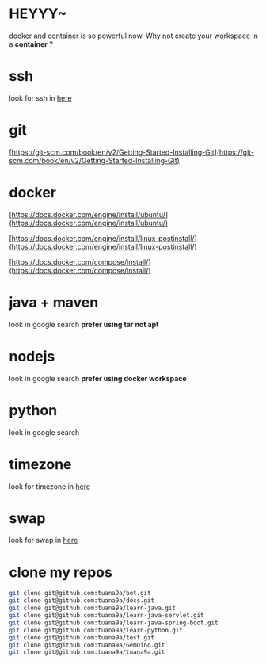 # HEYYY~

docker and container is so powerful now. Why not create your workspace in a **container** ?

# ssh

look for ssh in  [here](./common-commands.md)

# git

[https://git-scm.com/book/en/v2/Getting-Started-Installing-Git](https://git-scm.com/book/en/v2/Getting-Started-Installing-Git)

# docker

[https://docs.docker.com/engine/install/ubuntu/](https://docs.docker.com/engine/install/ubuntu/)

[https://docs.docker.com/engine/install/linux-postinstall/](https://docs.docker.com/engine/install/linux-postinstall/)

[https://docs.docker.com/compose/install/](https://docs.docker.com/compose/install/)

# java + maven

look in google search **prefer using tar not apt**

# nodejs

look in google search **prefer using docker workspace**

# python

look in google search

# timezone

look for timezone in  [here](./common-commands.md)

# swap

look for swap in  [here](./common-commands.md)

# clone my repos

```bash
git clone git@github.com:tuana9a/bot.git
git clone git@github.com:tuana9a/docs.git
git clone git@github.com:tuana9a/learn-java.git
git clone git@github.com:tuana9a/learn-java-servlet.git
git clone git@github.com:tuana9a/learn-java-spring-boot.git
git clone git@github.com:tuana9a/learn-python.git
git clone git@github.com:tuana9a/test.git
git clone git@github.com:tuana9a/GemDino.git
git clone git@github.com:tuana9a/tuana9a.git
```





